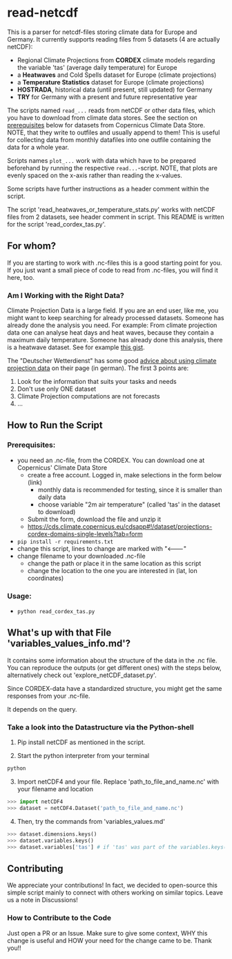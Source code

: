 # read-netcdf
This is a parser for netcdf-files storing climate data for Europe and Germany. It currently supports reading files from 5 datasets (4 are actually netCDF):

  * Regional Climate Projections from **CORDEX** climate models regarding the variable 'tas' (average daily temperature) for Europe
  * a **Heatwaves** and Cold Spells dataset for Europe (climate projections)
  * a **Temperature Statistics** dataset for Europe (climate projections)
  * **HOSTRADA**, historical data (until present, still updated) for Germany
  * **TRY** for Germany with a present and future representative year

The scripts named `read_...` reads from netCDF or other data files, which you have to download from climate data stores. See the section on [prerequisites](#Prerequisites) below for datasets from Copernicus Climate Data Store. NOTE, that they write to outfiles and usually append to them! This is useful for collecting data from monthly datafiles into one outfile containing the data for a whole year.

Scripts names `plot_...` work with data which have to be prepared beforehand by running the respective `read...`-script. NOTE, that plots are evenly spaced on the x-axis rather than reading the x-values.

Some scripts have further instructions as a header comment within the script.

The script 'read_heatwaves_or_temperature_stats.py' works with netCDF files from 2 datasets, see header comment in 
script. This README is written for the script 'read_cordex_tas.py'.

## For whom?
If you are starting to work with .nc-files this is a good starting point for you. 
If you just want a small piece of code to read from .nc-files, you will find it here, too.

### Am I Working with the Right Data?
Climate Projection Data is a large field. If you are an end user, like me, you might want to keep searching for already processed datasets. Someone has already done the analysis you need. For example: From climate projection data one can analyse heat days and heat waves, because they contain a maximum daily temperature. Someone has already done this analysis, there is a heatwave dataset. See for example [this gist](https://gist.github.com/mueller-fr/44da1d02aecae0fc79159a503b5efa20).

The "Deutscher Wetterdienst" has some good [advice about using climate projection data](https://www.dwd.de/DE/klimaumwelt/klimaforschung/klimaprojektionen/fuer_deutschland/fuer_dtld_nutzungshinweis_node.html;jsessionid=D1A87E60A29B9CBDEB44F0D498D0A079.live31084) on their page (in german). The first 3 points are:
1. Look for the information that suits your tasks and needs
2. Don't use only ONE dataset
3. Climate Projection computations are not forecasts
4. ...

## How to Run the Script
### Prerequisites:
* you need an .nc-file, from the CORDEX. You can download one at Copernicus' Climate Data Store
   * create a free account. Logged in, make selections in the form below (link)
     * monthly data is recommended for testing, since it is smaller than daily data
     * choose variable "2m air temperature" (called 'tas' in the dataset to download)
   * Submit the form, download the file and unzip it
   * https://cds.climate.copernicus.eu/cdsapp#!/dataset/projections-cordex-domains-single-levels?tab=form
* `pip install -r requirements.txt`
 * change this script, lines to change are marked with "<---"
 * change filename to your downloaded .nc-file
   * change the path or place it in the same location as this script
   * change the location to the one you are interested in (lat, lon coordinates)

### Usage:
*	`python read_cordex_tas.py` 

## What's up with that File 'variables_values_info.md'?
It contains some information about the structure of the data in the .nc file.
You can reproduce the outputs (or get different ones) with the steps below, alternatively check out 
'explore_netCDF_dataset.py'.

Since CORDEX-data have a standardized structure, you might get the same responses from your .nc-file.

It depends on the query.

### Take a look into the Datastructure via the Python-shell
1. Pip install netCDF as mentioned in the script.

2. Start the python interpreter from your terminal
```sh
python
```

3. Import netCDF4 and your file. Replace 'path_to_file_and_name.nc' with your filename and location
```python
>>> import netCDF4
>>> dataset = netCDF4.Dataset('path_to_file_and_name.nc')
```

4. Then, try the commands from 'variables_values.md'
```python
>>> dataset.dimensions.keys()
>>> dataset.variables.keys()
>>> dataset.variables['tas'] # if 'tas' was part of the variables.keys() above
```

## Contributing
We appreciate your contributions! In fact, we decided to open-source this simple script mainly to connect with others working on similar topics. Leave us a note in Discussions!

### How to Contribute to the Code
Just open a PR or an Issue.
Make sure to give some context, WHY this change is useful and HOW your need for the change came to be.
Thank you!!
